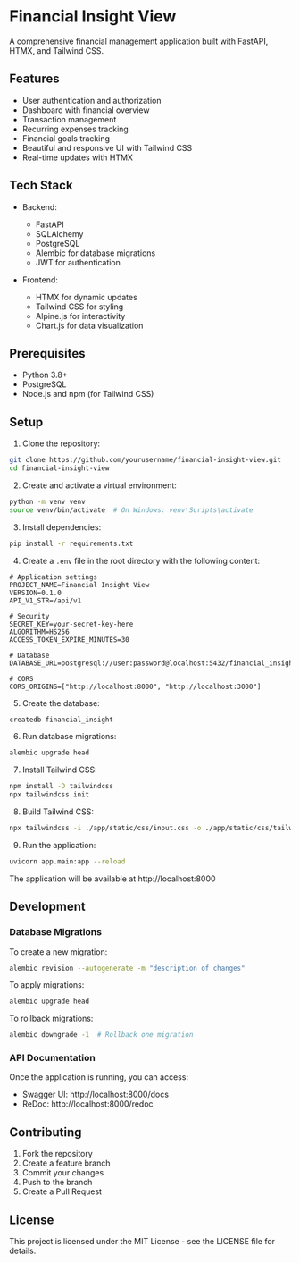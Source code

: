 # Financial Insight View

A comprehensive financial management application built with FastAPI, HTMX, and Tailwind CSS.

## Features

- User authentication and authorization
- Dashboard with financial overview
- Transaction management
- Recurring expenses tracking
- Financial goals tracking
- Beautiful and responsive UI with Tailwind CSS
- Real-time updates with HTMX

## Tech Stack

- Backend:
  - FastAPI
  - SQLAlchemy
  - PostgreSQL
  - Alembic for database migrations
  - JWT for authentication

- Frontend:
  - HTMX for dynamic updates
  - Tailwind CSS for styling
  - Alpine.js for interactivity
  - Chart.js for data visualization

## Prerequisites

- Python 3.8+
- PostgreSQL
- Node.js and npm (for Tailwind CSS)

## Setup

1. Clone the repository:
```bash
git clone https://github.com/yourusername/financial-insight-view.git
cd financial-insight-view
```

2. Create and activate a virtual environment:
```bash
python -m venv venv
source venv/bin/activate  # On Windows: venv\Scripts\activate
```

3. Install dependencies:
```bash
pip install -r requirements.txt
```

4. Create a `.env` file in the root directory with the following content:
```env
# Application settings
PROJECT_NAME=Financial Insight View
VERSION=0.1.0
API_V1_STR=/api/v1

# Security
SECRET_KEY=your-secret-key-here
ALGORITHM=HS256
ACCESS_TOKEN_EXPIRE_MINUTES=30

# Database
DATABASE_URL=postgresql://user:password@localhost:5432/financial_insight

# CORS
CORS_ORIGINS=["http://localhost:8000", "http://localhost:3000"]
```

5. Create the database:
```bash
createdb financial_insight
```

6. Run database migrations:
```bash
alembic upgrade head
```

7. Install Tailwind CSS:
```bash
npm install -D tailwindcss
npx tailwindcss init
```

8. Build Tailwind CSS:
```bash
npx tailwindcss -i ./app/static/css/input.css -o ./app/static/css/tailwind.css --watch
```

9. Run the application:
```bash
uvicorn app.main:app --reload
```

The application will be available at http://localhost:8000

## Development

### Database Migrations

To create a new migration:
```bash
alembic revision --autogenerate -m "description of changes"
```

To apply migrations:
```bash
alembic upgrade head
```

To rollback migrations:
```bash
alembic downgrade -1  # Rollback one migration
```

### API Documentation

Once the application is running, you can access:
- Swagger UI: http://localhost:8000/docs
- ReDoc: http://localhost:8000/redoc

## Contributing

1. Fork the repository
2. Create a feature branch
3. Commit your changes
4. Push to the branch
5. Create a Pull Request

## License

This project is licensed under the MIT License - see the LICENSE file for details.
